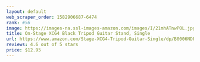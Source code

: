 ```yaml
---
layout: default 
﻿web_scraper_order: 1582906687-6474
rank: #56
image: https://images-na.ssl-images-amazon.com/images/I/21mhATnwPOL.jpg
title: On-Stage XCG4 Black Tripod Guitar Stand, Single
url: https://www.amazon.com/Stage-XCG4-Tripod-Guitar-Single/dp/B0006NDF8A/ref=zg_mw_musical-instruments_56?_encoding=UTF8&psc=1&refRID=RA0A6WJ8XR76W6MNNJHV
reviews: 4.6 out of 5 stars
price: $12.95 
---
```

